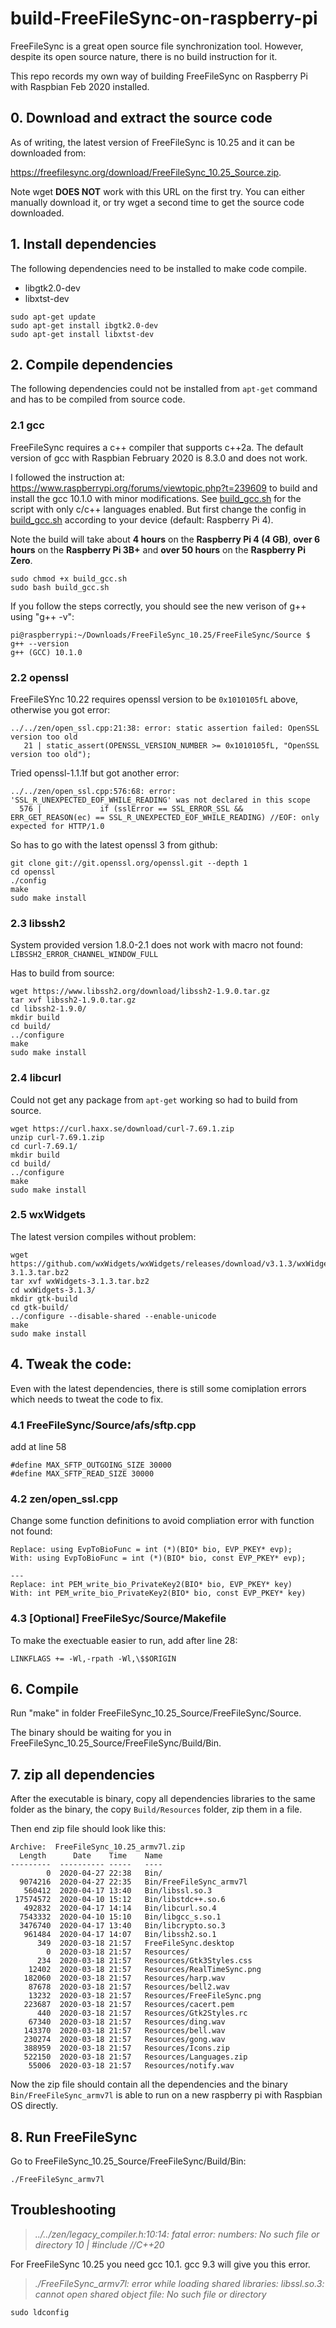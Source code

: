 # build-FreeFileSync-on-raspberry-pi
FreeFileSync is a great open source file synchronization tool. However, despite its open source nature, there is no build instruction for it. 

This repo records my own way of building FreeFileSync on Raspberry Pi with Raspbian Feb 2020 installed. 

## 0. Download and extract the source code

As of writing, the latest version of FreeFileSync is 10.25 and it can be downloaded from: 

https://freefilesync.org/download/FreeFileSync_10.25_Source.zip.

Note wget **DOES NOT** work with this URL on the first try. You can either manually download it, or try wget a second time to get the source code downloaded.

## 1. Install dependencies
The following dependencies need to be installed to make code compile.
- libgtk2.0-dev
- libxtst-dev

```
sudo apt-get update
sudo apt-get install ibgtk2.0-dev
sudo apt-get install libxtst-dev
```

## 2. Compile dependencies

The following dependencies could not be installed from `apt-get` command and has to be compiled from source code.

### 2.1 gcc

FreeFileSync requires a c++ compiler that supports c++2a.
The default version of gcc with Raspbian February 2020 is 8.3.0 and does not work.

I followed the instruction at: https://www.raspberrypi.org/forums/viewtopic.php?t=239609 to build and install the gcc 10.1.0 with minor modifications. See [build_gcc.sh](build_gcc.sh) for the script with only c/c++ languages enabled. But first change the config in [build_gcc.sh](build_gcc.sh) according to your device (default: Raspberry Pi 4).

Note the build will take about **4 hours** on the **Raspberry Pi 4 (4 GB)**, **over 6 hours** on the **Raspberry Pi 3B+** and **over 50 hours** on the **Raspberry Pi Zero**.

```
sudo chmod +x build_gcc.sh
sudo bash build_gcc.sh
```

If you follow the steps correctly, you should see the new verison of g++ using "g++ -v": 
```
pi@raspberrypi:~/Downloads/FreeFileSync_10.25/FreeFileSync/Source $ g++ --version
g++ (GCC) 10.1.0

```

### 2.2 openssl

FreeFileSYnc 10.22 requires openssl version to be `0x1010105fL` above, otherwise you got error:
```
../../zen/open_ssl.cpp:21:38: error: static assertion failed: OpenSSL version too old
   21 | static_assert(OPENSSL_VERSION_NUMBER >= 0x1010105fL, "OpenSSL version too old");
```

Tried openssl-1.1.1f but got another error:
```
../../zen/open_ssl.cpp:576:68: error: 'SSL_R_UNEXPECTED_EOF_WHILE_READING' was not declared in this scope
  576 |             if (sslError == SSL_ERROR_SSL && ERR_GET_REASON(ec) == SSL_R_UNEXPECTED_EOF_WHILE_READING) //EOF: only expected for HTTP/1.0
```

So has to go with the latest openssl 3 from github:
```
git clone git://git.openssl.org/openssl.git --depth 1
cd openssl
./config
make
sudo make install
```
### 2.3 libssh2
System provided version 1.8.0-2.1 does not work with macro not found:
```LIBSSH2_ERROR_CHANNEL_WINDOW_FULL```

Has to build from source:
```
wget https://www.libssh2.org/download/libssh2-1.9.0.tar.gz
tar xvf libssh2-1.9.0.tar.gz
cd libssh2-1.9.0/
mkdir build
cd build/
../configure
make
sudo make install
```

### 2.4 libcurl
Could not get any package from `apt-get` working so had to build from source.
```
wget https://curl.haxx.se/download/curl-7.69.1.zip
unzip curl-7.69.1.zip
cd curl-7.69.1/
mkdir build
cd build/
../configure
make
sudo make install
```

### 2.5 wxWidgets
The latest version compiles without problem:
```
wget https://github.com/wxWidgets/wxWidgets/releases/download/v3.1.3/wxWidgets-3.1.3.tar.bz2
tar xvf wxWidgets-3.1.3.tar.bz2
cd wxWidgets-3.1.3/
mkdir gtk-build
cd gtk-build/
../configure --disable-shared --enable-unicode
make
sudo make install
```

## 4. Tweak the code:

Even with the latest dependencies, there is still some comiplation errors which needs to tweat the code to fix. 

### 4.1 FreeFileSync/Source/afs/sftp.cpp

add at line 58
```
#define MAX_SFTP_OUTGOING_SIZE 30000
#define MAX_SFTP_READ_SIZE 30000
```
### 4.2 zen/open_ssl.cpp
Change some function definitions to avoid compliation error with function not found:
```
Replace: using EvpToBioFunc = int (*)(BIO* bio, EVP_PKEY* evp);
With: using EvpToBioFunc = int (*)(BIO* bio, const EVP_PKEY* evp);

---
Replace: int PEM_write_bio_PrivateKey2(BIO* bio, EVP_PKEY* key)
With: int PEM_write_bio_PrivateKey2(BIO* bio, const EVP_PKEY* key)
```

### 4.3 [Optional] FreeFileSyc/Source/Makefile
To make the exectuable easier to run, add after line 28:
```
LINKFLAGS += -Wl,-rpath -Wl,\$$ORIGIN
```

## 6. Compile

Run "make" in folder FreeFileSync_10.25_Source/FreeFileSync/Source. 

The binary should be waiting for you in FreeFileSync_10.25_Source/FreeFileSync/Build/Bin. 

## 7. zip all dependencies
After the executable is binary, copy all dependencies libraries to the same folder as the binary, the copy `Build/Resources` folder, zip them in a file.

Then end zip file should look like this:
```
Archive:  FreeFileSync_10.25_armv7l.zip
  Length      Date    Time    Name
---------  ---------- -----   ----
        0  2020-04-27 22:38   Bin/
  9074216  2020-04-27 22:35   Bin/FreeFileSync_armv7l
   560412  2020-04-17 13:40   Bin/libssl.so.3
 17574572  2020-04-10 15:12   Bin/libstdc++.so.6
   492832  2020-04-17 14:14   Bin/libcurl.so.4
  7543332  2020-04-10 15:10   Bin/libgcc_s.so.1
  3476740  2020-04-17 13:40   Bin/libcrypto.so.3
   961484  2020-04-17 14:07   Bin/libssh2.so.1
      349  2020-03-18 21:57   FreeFileSync.desktop
        0  2020-03-18 21:57   Resources/
      234  2020-03-18 21:57   Resources/Gtk3Styles.css
    12402  2020-03-18 21:57   Resources/RealTimeSync.png
   182060  2020-03-18 21:57   Resources/harp.wav
    87678  2020-03-18 21:57   Resources/bell2.wav
    13232  2020-03-18 21:57   Resources/FreeFileSync.png
   223687  2020-03-18 21:57   Resources/cacert.pem
      440  2020-03-18 21:57   Resources/Gtk2Styles.rc
    67340  2020-03-18 21:57   Resources/ding.wav
   143370  2020-03-18 21:57   Resources/bell.wav
   230274  2020-03-18 21:57   Resources/gong.wav
   388959  2020-03-18 21:57   Resources/Icons.zip
   522150  2020-03-18 21:57   Resources/Languages.zip
    55006  2020-03-18 21:57   Resources/notify.wav
```

Now the zip file should contain all the dependencies and the binary `Bin/FreeFileSync_armv7l` is able to run on a new raspberry pi with Raspbian OS directly.

## 8. Run FreeFileSync
Go to FreeFileSync_10.25_Source/FreeFileSync/Build/Bin:
```
./FreeFileSync_armv7l
```

## Troubleshooting
> *../../zen/legacy_compiler.h:10:14: fatal error: numbers: No such file or directory 10 | #include <numbers> //C++20*

For FreeFileSync 10.25 you need gcc 10.1. gcc 9.3 will give you this error.

> *./FreeFileSync_armv7l: error while loading shared libraries: libssl.so.3: cannot open shared object file: No such file or directory*

```
sudo ldconfig
```

